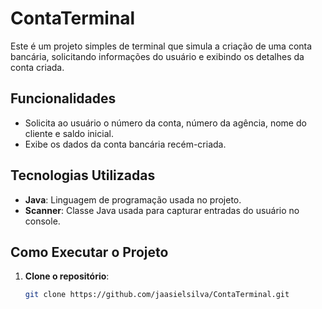 # ContaTerminal

Este é um projeto simples de terminal que simula a criação de uma conta bancária, solicitando informações do usuário e exibindo os detalhes da conta criada.

## Funcionalidades

- Solicita ao usuário o número da conta, número da agência, nome do cliente e saldo inicial.
- Exibe os dados da conta bancária recém-criada.

## Tecnologias Utilizadas

- **Java**: Linguagem de programação usada no projeto.
- **Scanner**: Classe Java usada para capturar entradas do usuário no console.

## Como Executar o Projeto

1. **Clone o repositório**:
   ```bash
   git clone https://github.com/jaasielsilva/ContaTerminal.git
